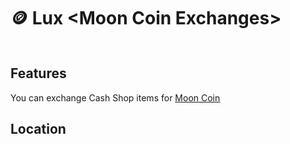 # 🪙 Lux \<Moon Coin Exchanges>

<figure><img src="https://i.imgur.com/6OPtVL9.png" alt=""><figcaption></figcaption></figure>

## Features

You can exchange Cash Shop items for [Moon Coin](../moon-coin.md)

## Location

<figure><img src="https://i.imgur.com/ggjL2u3.jpeg" alt=""><figcaption></figcaption></figure>
